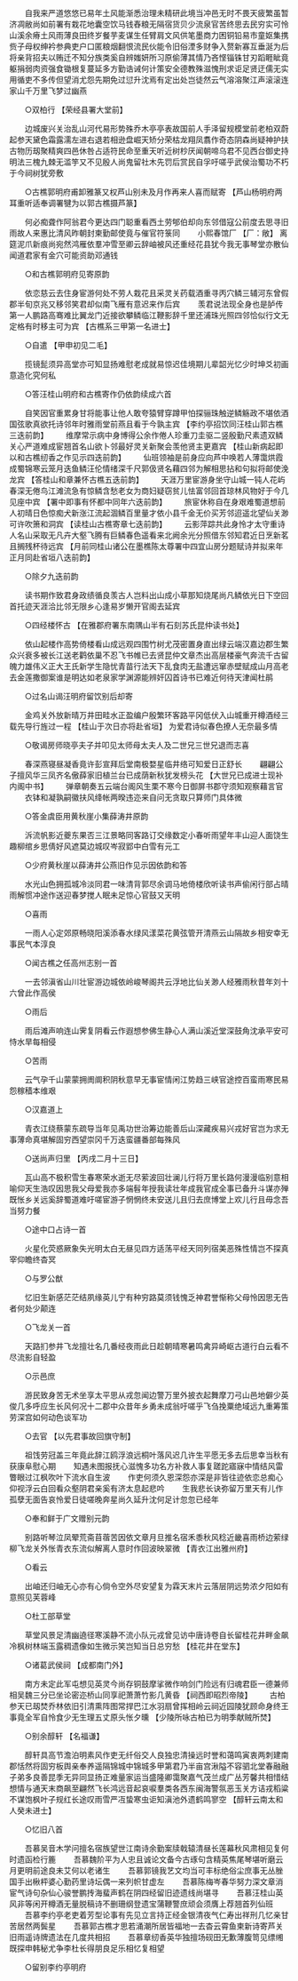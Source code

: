 <!-- { "loadSidebar": true } -->
　　自我来严道悠悠已易年土风能渐悉治理未精研此境当冲邑无时不畏天疲繁虽暂济凋敝尚如前署有栽花地囊空饮马钱舂粮无隔宿货贝少流泉官苦终思去民穷实可怜山溪余瘠土风雨薄良田终岁餐芋麦谋生任臂肩文风供笔墨商力困铜铅易市童妪集携赀子母权绅衿参典吏户口匿粮烟翻恨流民伙能令旧俗湮多财争入赘新寡互垂涎为后将亲背招夫以贿迁不知分族类奚自辨媸妍所习原偷薄其情乃吝悭锱铢甘刃蹈睚眦竟躯捐弱肉资强食锄根复蔓延多方勤诰诫何计策安全德教殊滋愧刑求讵足贤迂儒无实用循吏不多传但望消尤怨先期免过愆升沈焉有定出处岂徒然云气溶溶聚江声滚滚连家山千万里飞梦过幽燕 

　　○双柏行 【荣经县署大堂前】 

　　边城废兴关治乱山河代易形势殊乔木亭亭表故国前人手泽留规模堂前老柏双蔚起参天黛色霜露濡左进右退若相逊盘崛天矫分荣枯龙翔凤翥作奇态阴森尚疑神护扶古物历刼聚精爽四邑休咎占适符民命至重天听近树杪厌闻朝啼乌君不见西台御史持明法三槐九棘无滥竽又不见殷人尚鬼留社木先罚后赏民自孚吁嗟乎武侯治蜀功不朽于今祠树犹旁敷 

　　○古樵郭明府甫卸雅篆又权芦山别未及月作再来人喜而赋寄 【芦山杨明府两耳重听适奉调署犍为以郭古樵摄芦篆】 

　　何必痴聋作阿翁君今更达四门聪重看西土劳郇伯却向东邻借寇公前度去思寻旧雨故人来惠比清风昨朝封柬勤邮使竟与催官符箓同 
　　小熙春馆厂 【厂：敞】 离筵泥爪新痕尚宛然鸿雁依羣冲雪至卿云辞岫被风还重经花县犹今我无事琴堂亦散仙闻道君家有金穴可能资助邓通钱 

　　○和古樵郭明府见寄原韵 

　　依恋慈云去住身宦游何处不劳人栽花且采灵关药载酒重寻丙穴鳞三辅河东曾假郡半旬京兆又移邻笑君却似南飞雁有意迟来作后宾 
　　羡君说法现全身也是胪传第一人鹏路高骞难比翼龙门近接欲攀鳞临江鞭影辞千里还浦珠光照四邻恰似行文无定格有时移主可为宾 【古樵系三甲第一名进士】 

　　○自遣 【甲申初见二毛】 

　　揽镜髭须异高堂亦可知显扬难慰老成就易惊迟佳境期儿辈韶光忆少时坤爻初画意造化究何私 

　　○答汪桂山明府和古樵寄作仍依韵续成六首 

　　自笑因官重累身甘将能事让他人敢夸猿臂穿蹲甲怕探骊珠触逆鳞觞政不堪依酒国弦歌真欲托诗邻年时雅雨堂前燕且看于今孰主宾 【李约亭招饮同汪桂山郭古樵三迭前韵】 
　　维摩常示病中身博得公余作倦人珍重刀圭驱二竖殷勤尺素遗双鳞关心严道难成宦翘首名山欲卜邻最好灵关新聚会羡他贤主更嘉宾 【桂山新病起即以和古樵纫香之作见示四迭前韵】 
　　仙班领袖是前身应向芦中唤若人薄霭烘霞成蜀锦寒云笼月迭鱼鳞汪伦情绪深千尺郭伋贤名藉四邻为解相思拈和句拟将邮使浼龙宾 【答桂山和章兼怀古樵五迭前韵】 
　　天涯万里宦游身坐守山城一钝人花屿春深无倦鸟江滩流急有惊鳞含愁老女为商妇疑窃贫儿怯富邻回首琼林风物好于今几见座中宾 【署中即事有怀都中同年六迭前韵】 
　　旅宦休称自在身艰难蜀道想前人初晴日色惊痴犬新涨江流起涸鳞百里量才依小县千金无价买芳邻迢遥北望仙关渺可许吹箫和洞宾 【读桂山古樵寄章七迭前韵】 
　　云影萍踪共此身怜才太守重诗人名山采取无凡卉大壑飞腾有巨鳞春色遥看来北阙余光分照借东邻知君近日烹新茗且搁残杯待远宾 【月前同桂山诸公在墨樵陈太尊署中四宜山房分题赋诗并拟来年正月同赴省垣八迭前韵】 

　　○除夕九迭前韵 

　　读书期作致君身政绩循良羡古人岂料出山成小草那知烧尾尚凡鳞依光日下空回首托迹天涯洽比邻无限乡心逢易岁懒开官阁去延宾 

　　○四经楼怀古 【在雅郡府署东南隅山半有石刻苏氏昆仲读书处】 

　　依山起楼作高势倚楼看山成远观四围竹树尤茂密置身直出绿云端汉嘉边郡生繁众兴衰多被长江送老鹳依巢不忍飞书帷已去贤昆仲文章杰出高层楼豪气奔流千古留魄力雄伟义正大王氏新学生隐忧青苗行法天下乱食肉无盐遭远窜赤壁赋成山月高老去金莲撒御案谁是明达如老泉家学渊源能辨奸囚首诗书已难近何待天津闻杜鹃 

　　○过名山谒汪明府留饮别后却寄 

　　金鸡关外放新晴万井田畦水正盈编户殷繁环客路平冈低伏入山城重开樽酒经三载先导行旌过一程 【桂山于次日亦将赴省垣】 为爱君诗似春色撩人无奈最多情 

　　○敬谒房师晓亭夫子并叩见太师母太夫人及二世兄三世兄退而志喜 

　　春深燕寝昼凝香竟许彭宣拜后堂南极婺星临井络可知爱日正舒长 
　　翩翩公子擅风华三凤齐名傲薛家旧植兰台已成荫新秋犹发榜头花 【大世兄已成进士现补内阁中书】 
　　弹章朝奏五云端台阁风生栗不寒今日御屏书郡守须知观察藉言官 
　　衣钵和凝孰嗣徽扶风绛帐两暌违迩来自问无贪取只算师门具体微 

　　○答金虞臣用黄秋崖小集薛涛井原韵 

　　泝流帆影近夔东果否三江景略同客路订交缘数定小春听雨望年丰山迎人面饶生趣柳绾乡思倩好风遮莫边城叹岑寂郢中白雪有元工 

　　○少府黄秋崖以薛涛井公燕旧作见示因依韵和答 

　　水光山色拥孤城冷淡同君一味清背郭尽余调马地倚楼欣听读书声偷闲行部占晴雨解惯冲途作送迎春梦搅人眠未足惊心官鼓又天明 

　　○喜雨 

　　一雨人心定郊原畅晓阳溪添春水绿风漾菜花黄弦管开清燕云山隔故乡相安幸无事民气本淳良 

　　○闻古樵之任高州志别一首 

　　一去邻滇省山川壮宦游边城依岭峻琴阁共云浮地比仙关渺人经雅雨秋昔年刘十六曾此作高侯 

　　○雨后 

　　雨后滩声响连山霁复阴看云作遐想参佛生静心人满山溪近堂深鼓角沈承平安可恃水旱每相侵 

　　○苦雨 

　　云气孕千山蒙蒙拥阓阛积阴秋意早无事宦情闲江势趋三峡官途控百蛮雨寒民易怨稼穑本维艰 

　　○汉嘉道上 

　　青衣江绕蔡蒙东疏导当年见禹功世治筹边能善后山深藏疾易兴戎好官岂为求无事薄命真堪解固穷西望崇冈千万迭蛮疆番部每殊风 

　　○送尚声归里 【丙戌二月十三日】 

　　瓦山高不极积雪生春寒荣水逝无尽萦波回壮澜儿行将万里长路何漫漫临别意相喻仰天生浩叹因思我父母爱我亦多端髫年授我读壮年成我官成全事已备升斗谋亦殚既怅乡关远奚辞蜀道难吁嗟宦游子惘惘终未安送儿且归去庶博堂上欢儿行且毋念吾当努力餐 

　　○途中口占诗一首 

　　火星化荧惑厥象失光明太白无昼见四方适荡平经天同列宿美恶殊性情岂不探真宰仰瞻终杳冥 

　　○与罗公猷 

　　忆旧生新感茫茫结夙缘英儿宁有种穷路莫须钱愧乏神君誉惭称父母怜因思无告者何处少颠连 

　　○飞龙关一首 

　　天路扪参井飞龙擅壮名几番经夜雨此日趁朝晴寒暑鸣禽异崎岖古道行白云看不尽流影自轻盈 

　　○示邑庶 

　　游民致身苦无术坐享太平思从戎忽闻边警万里外披衣起舞摩刀弓山邑地僻少英俊几多呼应生长风何况十二郡中众昔年乡勇未成翁吁嗟乎飞刍挽粟绝域远九重筹策劳深宫如何动色谈军功 

　　○去官 【以先君事故回旗守制】 

　　祖饯劳冠盖三年竟此辞江鸥浮浪远桐叶落风迟几许生平愿无多去后思幸当秋有获康阜慰心期 
　　知遇未图报抚心滋愧多功名方补救人事复蹉跎寤寐中情结风雷瞥眼过江枫吹叶下流水自生波 
　　作吏何须久恩深怨亦深是非皆往迹依恋总痴心仰视浮云白回看众壑阴君亲奚有济太息起悲吟 
　　生我悲长诀弥留万里天有儿作孤孽无面告哀怜爱日徒嗟晚奔星尚久延升沈何足计忽忽已经年 

　　○奉和鲜于广文赠别元韵 

　　别路听琴泣凤翚荒斋苜蓿苦因依文章月旦推名宿禾黍秋风稔近畿喜雨桥边萦绿柳飞龙关外怅青衣东流似解离人意时作回波映翠微 【青衣江出雅州府】 

　　○看云 

　　出岫还归岫无心亦有心倘令空外尽安望复为霖天末片云落层阴远势浓夕阳如有意照见芙蓉峰 

　　○杜工部草堂 

　　草堂风景足清幽遶径寒溪静不流小队元戎曾见访中唐诗卷自长留桂花井畔金飙冷枫树林端玉露稠遗像如生微示笑岂知当日总穷愁 【桂花井在堂东】 

　　○诸葛武侯祠 【成都南门外】 

　　南方未定此军屯想见英灵今尚存铜鼓摩挲微作响剑门险远有归魂君臣一德兼师相吴魏三分已坐论密迩桥山同享祀萧萧竹影几黄昏 【祠西即昭烈帝陵】 
　　古柏参天已刼焚乔林依旧引清熏阵图常捍巴江水羽扇曾挥相岭云祠近园陵犹顾命身终王事竟全军自怜食少无生理五丈原头怅夕曛 【少陵所咏古柏已为明季献贼所焚】 

　　○别余醇轩 【名福谦】 

　　醇轩具高节澹泊明素风作吏无纤俗交人良独忠清操远时誉和蔼鸣寅衷两刺建南郡恬然将固穷板舆亲奉养遥隔锦城中锦城多甲第君乃半亩宫湫隘不容驷北堂春融融子弟多良善昆季无异同显扬正难量家运当盛隆卿霭聚嘉气茂兰成广丛芳馨共相惜结想情与通天末商飙至翩然飞长鸿远音起哀唳羣类各西东闽海警氛恶玉关方诘戎稻粱不谋饱枫叶子规红长途叹雨雪严冱蛰寒虫讵知滇池外遗鹤鸣寥空 【醇轩云南太和人癸未进士】 

　　○忆旧八首 

　　吾慕吴音木学问擅名宿族望世江南诗余勤案牍戟辕清昼长莲幕秋风肃相见复何时遗函检行簏 
　　吾慕魏阶平为人忠且诚论文备今古琢句含精英焦尾琴堪听磨云月更明前途良未艾何以老诸生 
　　吾慕郭镜我艺文均当可丰标绝俗尘庶事无丛脞国手出楸枰婆心勤药里诗坛偶一来列帜甘虚左 
　　吾慕陈梅岑春华努力深文章消宦气诗句杂仙心骏誉鹏抟海蜚声鹤在阴四经留旧迹遗线尚堪寻 
　　吾慕汪桂山英风非等闲开樽酒无量脱稿诗不删珊纲登遗宝蒲鞭警庶顽会须膺上荐翘首列仙班 
　　吾慕李约亭老吏着芳型论事有先见立言持正经金银清夜气仁寿出祥刑几忆亲甘苦居然两鬓星 
　　吾慕郭古樵才思若涌潮所居皆福地一去杳云霄鱼柬新诗寄芦关旧雨遥诗牌遗法在几度共相招 
　　吾慕章纫香英华独擅场砚田无歉薄腹笥见缥缃既探申韩秘尤争李杜长得朋良足乐相忆复相望 

　　○留别李约亭明府 

